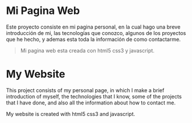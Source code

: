 # Mi Pagina Web
Este proyecto consiste en mi pagina personal, en la cual hago una breve introducción de mi, las tecnologías que conozco, 
algunos de los proyectos que he hecho, y ademas esta toda la información de como contactarme.
>Mi pagina web esta creada con html5 css3 y javascript.

# My Website
This project consists of my personal page, in which I make a brief introduction of myself, the technologies that I know, some of the projects that I have done, and also all the information about how to contact me.

My website is created with html5 css3 and javascript.

